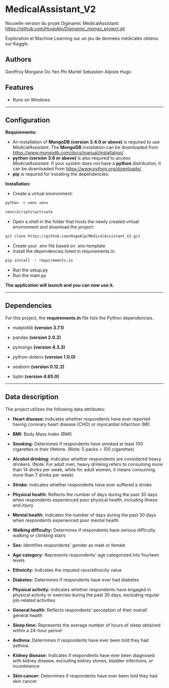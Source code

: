 # **MedicalAssistant_V2**
Nouvelle version du projet Diginamic MedicalAssistant: https://github.com/HugoAlp/Diginamic_mongo_project.git

Exploration et Machine Learning sur un jeu de données médicales obtenu sur Kaggle.

## **Authors**

Geoffroy Morgane
Do Yen Phi
Martel Sebastien
Alpiste Hugo

## **Features**

- Runs on Windows

---

## **Configuration**

**Requirements:**

- An installation of **MongoDB** **(version 3.4.0 or above)** is required to use _MedicalAssistant_. The **MongoDB** installation can be downloaded from https://www.mongodb.com/docs/manual/installation/
- **python** **(version 3.6 or above)** is also required to access _MedicalAssistant_. If your system does not have a **python** distribution, it can be downloaded from https://www.python.org/downloads/.
- **pip** is required for installing the dependencies.

**Installation:**

- Create a virtual environment:

```sh
python -m venv venv
```

```sh
venv\Scripts\activate
```

- Open a shell in the folder that hosts the newly created virtual environment and download the project:

```sh
git clone https://github.com/HugoAlp/MedicalAssistant_V2.git
```

- Create your .env file based on .env-template
- Install the dependencies listed in requirements.in:

```sh
pip install -r requirements.in
```

- Run the setup.py
- Run the main.py

**The application will launch and you can now use it.**

---

## **Dependencies**

For this project, the **requirements.in** file lists the Python dependencies.

- matplotlib **(version 3.7.1)**

- pandas **(version 2.0.2)**

- pymongo **(version 4.3.3)**

- python-dotenv **(version 1.0.0)**

- seaborn **(version 0.12.2)**

- tqdm **(version 4.65.0)**

---

## **Data description**

The project utilizes the following data attributes:

- **Heart disease:** Indicates whether respondents have ever reported having coronary heart disease (CHD) or myocardial infarction (MI)

- **BMI:** Body Mass Index (BMI)

- **Smoking:** Determines if respondents have smoked at least 100 cigarettes in their lifetime. (Note: 5 packs = 100 cigarettes)

- **Alcohol drinking:** Indicates whether respondents are considered heavy drinkers. (Note: For adult men, heavy drinking refers to consuming more than 14 drinks per week, while for adult women, it means consuming more than 7 drinks per week)

- **Stroke:** Indicates whether respondents have ever suffered a stroke

- **Physical health:** Reflects the number of days during the past 30 days when respondents experienced poor physical health, including illness and injury

- **Mental health:** Indicates the number of days during the past 30 days when respondents experienced poor mental health

- **Walking difficulty:** Determines if respondents have serious difficulty walking or climbing stairs

- **Sex:** Identifies respondents' gender as male or female

- **Age category:** Represents respondents' age categorized into fourteen levels

- **Ethnicity:** Indicates the imputed race/ethnicity value

- **Diabetes:** Determines if respondents have ever had diabetes

- **Physical activity:** Indicates whether respondents have engaged in physical activity or exercise during the past 30 days, excluding regular job-related activities

- **General health:** Reflects respondents' perception of their overall general health

- **Sleep time:** Represents the average number of hours of sleep obtained within a 24-hour period

- **Asthma:** Determines if respondents have ever been told they had asthma.

- **Kidney disease:** Indicates if respondents have ever been diagnosed with kidney disease, excluding kidney stones, bladder infections, or incontinence

- **Skin cancer:** Determines if respondents have ever been told they had skin cancer
